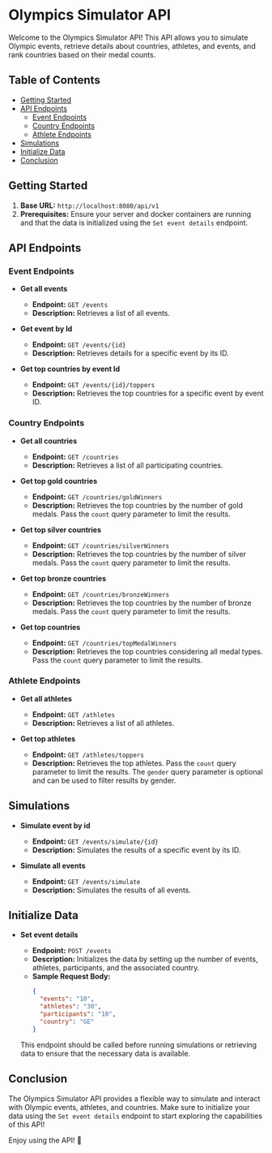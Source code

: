 # Olympics Simulator API

Welcome to the Olympics Simulator API! This API allows you to simulate Olympic events, retrieve details about countries, athletes, and events, and rank countries based on their medal counts.

## Table of Contents
- [Getting Started](#getting-started)
- [API Endpoints](#api-endpoints)
    - [Event Endpoints](#event-endpoints)
    - [Country Endpoints](#country-endpoints)
    - [Athlete Endpoints](#athlete-endpoints)
- [Simulations](#simulations)
- [Initialize Data](#initialize-data)
- [Conclusion](#conclusion)

## Getting Started

1. **Base URL:** `http://localhost:8080/api/v1`
2. **Prerequisites:** Ensure your server and docker containers are running and that the data is initialized using the `Set event details` endpoint.

## API Endpoints

### Event Endpoints

- **Get all events**
    - **Endpoint:** `GET /events`
    - **Description:** Retrieves a list of all events.

- **Get event by Id**
    - **Endpoint:** `GET /events/{id}`
    - **Description:** Retrieves details for a specific event by its ID.

- **Get top countries by event Id**
    - **Endpoint:** `GET /events/{id}/toppers`
    - **Description:** Retrieves the top countries for a specific event by event ID.

### Country Endpoints

- **Get all countries**
    - **Endpoint:** `GET /countries`
    - **Description:** Retrieves a list of all participating countries.

- **Get top gold countries**
    - **Endpoint:** `GET /countries/goldWinners`
    - **Description:** Retrieves the top countries by the number of gold medals. Pass the `count` query parameter to limit the results.

- **Get top silver countries**
    - **Endpoint:** `GET /countries/silverWinners`
    - **Description:** Retrieves the top countries by the number of silver medals. Pass the `count` query parameter to limit the results.

- **Get top bronze countries**
    - **Endpoint:** `GET /countries/bronzeWinners`
    - **Description:** Retrieves the top countries by the number of bronze medals. Pass the `count` query parameter to limit the results.

- **Get top countries**
    - **Endpoint:** `GET /countries/topMedalWinners`
    - **Description:** Retrieves the top countries considering all medal types. Pass the `count` query parameter to limit the results.

### Athlete Endpoints

- **Get all athletes**
    - **Endpoint:** `GET /athletes`
    - **Description:** Retrieves a list of all athletes.

- **Get top athletes**
    - **Endpoint:** `GET /athletes/toppers`
    - **Description:** Retrieves the top athletes. Pass the `count` query parameter to limit the results. The `gender` query parameter is optional and can be used to filter results by gender.

## Simulations

- **Simulate event by id**
    - **Endpoint:** `GET /events/simulate/{id}`
    - **Description:** Simulates the results of a specific event by its ID.

- **Simulate all events**
    - **Endpoint:** `GET /events/simulate`
    - **Description:** Simulates the results of all events.

## Initialize Data

- **Set event details**
    - **Endpoint:** `POST /events`
    - **Description:** Initializes the data by setting up the number of events, athletes, participants, and the associated country.
    - **Sample Request Body:**
      ```json
      {
        "events": "10",
        "athletes": "30",
        "participants": "10",
        "country": "GE"
      }
      ```

  This endpoint should be called before running simulations or retrieving data to ensure that the necessary data is available.

## Conclusion

The Olympics Simulator API provides a flexible way to simulate and interact with Olympic events, athletes, and countries. Make sure to initialize your data using the `Set event details` endpoint to start exploring the capabilities of this API!

Enjoy using the API! 🥇
